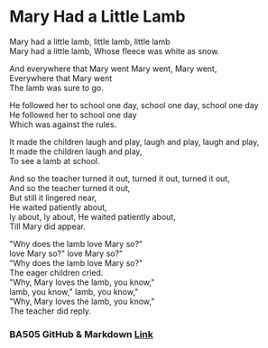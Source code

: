 # Mary Had a Little Lamb  
Mary had a little lamb, little lamb, little lamb  
Mary had a little lamb,
Whose fleece was white as snow.

And everywhere that Mary went
Mary went, Mary went,  
Everywhere that Mary went  
The lamb was sure to go.  

He followed her to school one day, school one day, school one day  
He followed her to school one day  
Which was against the rules.  

It made the children laugh and play,
laugh and play, laugh and play,  
It made the children laugh and play,  
To see a lamb at school.

And so the teacher turned it out,
turned it out, turned it out,  
And so the teacher turned it out,  
But still it lingered near,  
He waited patiently about,  
ly about, ly about,
He waited patiently about,  
Till Mary did appear.

"Why does the lamb love Mary so?"  
love Mary so?" love Mary so?"  
"Why does the lamb love Mary so?"  
The eager children cried.  
"Why, Mary loves the lamb, you know,"  
lamb, you know," lamb, you know,"  
"Why, Mary loves the lamb, you know,"  
The teacher did reply.

### BA505 GitHub & Markdown [Link](https://guides.github.com/features/mastering-markdown/)